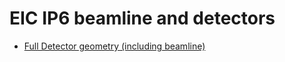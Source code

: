 # EIC IP6 beamline and detectors


- [Full Detector geometry (including beamline)](https://eic.phy.anl.gov/geoviewer/index.htm?nobrowser&file=https://eicweb.phy.anl.gov/api/v4/projects/452/jobs/artifacts/master/raw/geo/detector_geo_full.root?job=report&item=default;1&opt=clipxyz;transp30;zoom75;ROTY290;ROTZ350;trz0;trr0;ctrl;all&)


